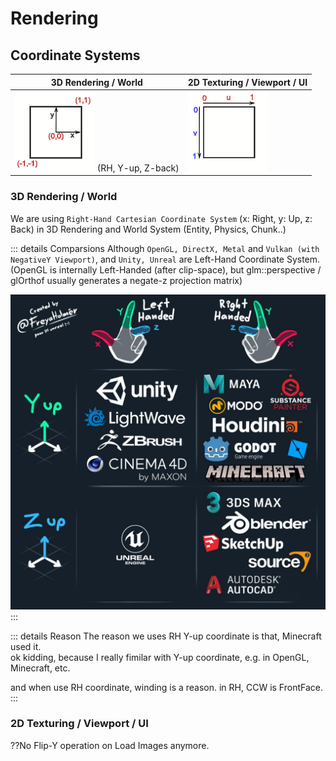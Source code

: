 
# Rendering


## Coordinate Systems

| 3D Rendering / World | 2D Texturing / Viewport / UI |
| -------------        | ---------    |
| ![](res/render_coordinates.png) (RH, Y-up, Z-back) | ![](res/texture_coordinates.png) |

### 3D Rendering / World

We are using `Right-Hand Cartesian Coordinate System` (x: Right, y: Up, z: Back)
in 3D Rendering and World System (Entity, Physics, Chunk..)

::: details Comparsions
Although `OpenGL, DirectX, Metal` and `Vulkan (with NegativeY Viewport)`, and `Unity, Unreal` are Left-Hand Coordinate System.  
(OpenGL is internally Left-Handed (after clip-space), but glm::perspective / glOrthof usually generates a negate-z projection matrix)

![](res/fig-coord-sys-ls-sofw.jpg)
:::

::: details Reason
The reason we uses RH Y-up coordinate is that, Minecraft used it.  
ok kidding, because I really fimilar with Y-up coordinate, e.g. in OpenGL, Minecraft, etc.  

and when use RH coordinate, winding is a reason. in RH, CCW is FrontFace. 
:::

### 2D Texturing / Viewport / UI

??No Flip-Y operation on Load Images anymore.